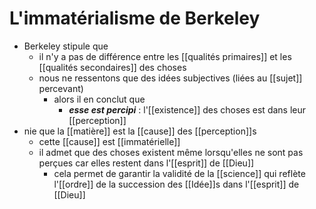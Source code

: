 # L'immatérialisme de Berkeley

- Berkeley stipule que
  - il n'y a pas de différence entre les [[qualités primaires]] et les [[qualités secondaires]] des choses
  - nous ne ressentons que des idées subjectives (liées au [[sujet]] percevant)
    - alors il en conclut que
      - ***esse est percipi*** : l'[[existence]] des choses est dans leur [[perception]]
- nie que la [[matière]] est la [[cause]] des [[perception]]s
  - cette [[cause]] est [[immatérielle]]
  - il admet que des choses existent même lorsqu'elles ne sont pas perçues car elles restent dans l'[[esprit]] de [[Dieu]]
    - cela permet de garantir la validité de la [[science]] qui reflète l'[[ordre]] de la succession des [[Idée]]s dans l'[[esprit]] de [[Dieu]]
